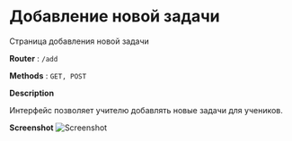 # Добавление новой задачи

Страница добавления новой задачи

**Router** : `/add`

**Methods** : `GET, POST`

**Description**


Интерфейс позволяет учителю добавлять новые задачи для учеников.


**Screenshot**
![Screenshot](../img/AddTask.JPG)
